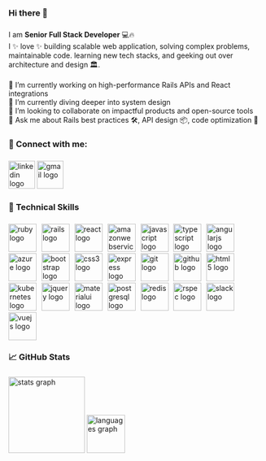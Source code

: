 <h3 align="left">Hi there 👋</h3>

###

<p align="left">I am <b>Senior Full Stack Developer</b> 💻🔥<br>I ✨ love ✨ building scalable web application, solving complex problems, maintainable code. learning new tech stacks, and geeking out over architecture and design 🏛️.<br><br>🔭 I’m currently working on high-performance Rails APIs and React integrations<br>🌱 I’m currently diving deeper into system design<br>👯 I’m looking to collaborate on impactful products and open-source tools<br>💬 Ask me about Rails best practices 🛠️, API design 📦, code optimization 🧠</p>

###

<h3 align="left">🤝 Connect with me:</h3>

###

<div align="left">
  <img src="https://raw.githubusercontent.com/maurodesouza/profile-readme-generator/master/src/assets/icons/social/linkedin/default.svg" width="52" height="55" alt="linkedin logo"  />
  <a href="rahatgulzarcodes@gmail.com" target="_blank">
    <img src="https://raw.githubusercontent.com/maurodesouza/profile-readme-generator/master/src/assets/icons/social/gmail/default.svg" width="52" height="55" alt="gmail logo"  />
  </a>
</div>

###

<h3 align="left">💼 Technical Skills</h3>

###

<div align="left">
  <img src="https://cdn.jsdelivr.net/gh/devicons/devicon/icons/ruby/ruby-original.svg" height="55" alt="ruby logo"  />
  <img width="2" />
  <img src="https://cdn.jsdelivr.net/gh/devicons/devicon/icons/rails/rails-original-wordmark.svg" height="55" alt="rails logo"  />
  <img width="2" />
  <img src="https://cdn.jsdelivr.net/gh/devicons/devicon/icons/react/react-original.svg" height="55" alt="react logo"  />
  <img width="2" />
  <img src="https://cdn.jsdelivr.net/gh/devicons/devicon/icons/amazonwebservices/amazonwebservices-line-wordmark.svg" height="55" alt="amazonwebservices logo"  />
  <img width="2" />
  <img src="https://cdn.jsdelivr.net/gh/devicons/devicon/icons/javascript/javascript-original.svg" height="55" alt="javascript logo"  />
  <img width="2" />
  <img src="https://cdn.jsdelivr.net/gh/devicons/devicon/icons/typescript/typescript-original.svg" height="55" alt="typescript logo"  />
  <img width="2" />
  <img src="https://cdn.jsdelivr.net/gh/devicons/devicon/icons/angularjs/angularjs-original.svg" height="55" alt="angularjs logo"  />
  <img width="2" />
  <img src="https://cdn.jsdelivr.net/gh/devicons/devicon/icons/azure/azure-original.svg" height="55" alt="azure logo"  />
  <img width="2" />
  <img src="https://cdn.jsdelivr.net/gh/devicons/devicon/icons/bootstrap/bootstrap-original.svg" height="55" alt="bootstrap logo"  />
  <img width="2" />
  <img src="https://cdn.jsdelivr.net/gh/devicons/devicon/icons/css3/css3-original.svg" height="55" alt="css3 logo"  />
  <img width="2" />
  <img src="https://cdn.jsdelivr.net/gh/devicons/devicon/icons/express/express-original.svg" height="55" alt="express logo"  />
  <img width="2" />
  <img src="https://cdn.jsdelivr.net/gh/devicons/devicon/icons/git/git-original.svg" height="55" alt="git logo"  />
  <img width="2" />
  <img src="https://cdn.jsdelivr.net/gh/devicons/devicon/icons/github/github-original.svg" height="55" alt="github logo"  />
  <img width="2" />
  <img src="https://cdn.jsdelivr.net/gh/devicons/devicon/icons/html5/html5-original.svg" height="55" alt="html5 logo"  />
  <img width="2" />
  <img src="https://cdn.jsdelivr.net/gh/devicons/devicon/icons/kubernetes/kubernetes-plain.svg" height="55" alt="kubernetes logo"  />
  <img width="2" />
  <img src="https://cdn.jsdelivr.net/gh/devicons/devicon/icons/jquery/jquery-original.svg" height="55" alt="jquery logo"  />
  <img width="2" />
  <img src="https://cdn.jsdelivr.net/gh/devicons/devicon/icons/materialui/materialui-original.svg" height="55" alt="materialui logo"  />
  <img width="2" />
  <img src="https://cdn.jsdelivr.net/gh/devicons/devicon/icons/postgresql/postgresql-original.svg" height="55" alt="postgresql logo"  />
  <img width="2" />
  <img src="https://cdn.jsdelivr.net/gh/devicons/devicon/icons/redis/redis-original.svg" height="55" alt="redis logo"  />
  <img width="2" />
  <img src="https://cdn.jsdelivr.net/gh/devicons/devicon/icons/rspec/rspec-original.svg" height="55" alt="rspec logo"  />
  <img width="2" />
  <img src="https://cdn.jsdelivr.net/gh/devicons/devicon/icons/slack/slack-original.svg" height="55" alt="slack logo"  />
  <img width="2" />
  <img src="https://cdn.jsdelivr.net/gh/devicons/devicon/icons/vuejs/vuejs-original.svg" height="55" alt="vuejs logo"  />
</div>

###

<h3 align="left">📈 GitHub Stats</h3>

###

<div align="left">
  <img src="https://github-readme-stats.vercel.app/api?username=Rahatcodez&hide_title=false&hide_rank=false&show_icons=true&include_all_commits=true&count_private=true&disable_animations=false&theme=react&locale=en&hide_border=false&order=1" height="150" alt="stats graph"  />
  <img src="https://github-readme-stats.vercel.app/api/top-langs?username=Rahatcodez&locale=en&hide_title=false&layout=compact&card_width=320&langs_count=5&theme=react&hide_border=false&order=2" height="75" alt="languages graph"  />
</div>

###
